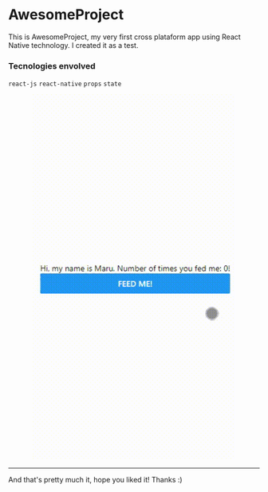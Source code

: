 # AwesomeProject

This is AwesomeProject, my very first cross plataform app using React Native technology. I created it as a test.

### Tecnologies envolved
`react-js` `react-native` `props` `state`

<p align="center">
  <kbd><img src="assets/awesomeProject.gif" width="406"/>
</p>

------

And that's pretty much it, hope you liked it! Thanks :)
